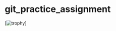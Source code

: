 # git_practice_assignment
[![trophy](https://github-profile-trophy.vercel.app/?username=ashishkumarpalai)]
